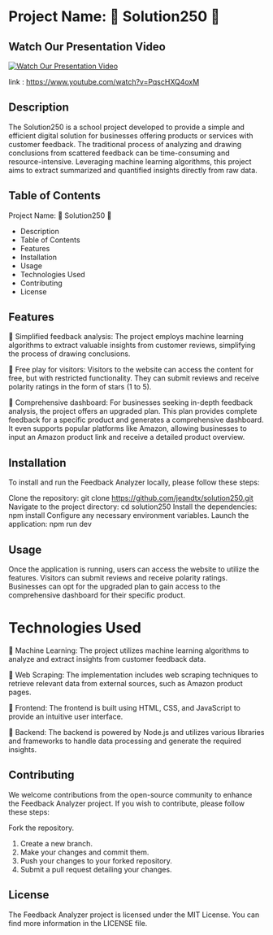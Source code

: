 # Project Name: 🌟 Solution250 🌟

## Watch Our Presentation Video

[![Watch Our Presentation Video](https://img.youtube.com/vi/PqscHXQ4oxM/0.jpg)](https://youtu.be/PqscHXQ4oxM)


link : https://www.youtube.com/watch?v=PqscHXQ4oxM
## Description

The Solution250 is a school project developed to provide a simple and efficient digital solution for businesses offering products or services with customer feedback. The traditional process of analyzing and drawing conclusions from scattered feedback can be time-consuming and resource-intensive. Leveraging machine learning algorithms, this project aims to extract summarized and quantified insights directly from raw data.

## Table of Contents

Project Name: 🌟 Solution250 🌟

-   Description
-   Table of Contents
-   Features
-   Installation
-   Usage
-   Technologies Used
-   Contributing
-   License

## Features

🌟 Simplified feedback analysis: The project employs machine learning algorithms to extract valuable insights from customer reviews, simplifying the process of drawing conclusions.

🌟 Free play for visitors: Visitors to the website can access the content for free, but with restricted functionality. They can submit reviews and receive polarity ratings in the form of stars (1 to 5).

🌟 Comprehensive dashboard: For businesses seeking in-depth feedback analysis, the project offers an upgraded plan. This plan provides complete feedback for a specific product and generates a comprehensive dashboard. It even supports popular platforms like Amazon, allowing businesses to input an Amazon product link and receive a detailed product overview.

## Installation

To install and run the Feedback Analyzer locally, please follow these steps:

Clone the repository: git clone https://github.com/jeandtx/solution250.git
Navigate to the project directory: cd solution250
Install the dependencies: npm install
Configure any necessary environment variables.
Launch the application: npm run dev

## Usage

Once the application is running, users can access the website to utilize the features. Visitors can submit reviews and receive polarity ratings. Businesses can opt for the upgraded plan to gain access to the comprehensive dashboard for their specific product.

# Technologies Used

🔧 Machine Learning: The project utilizes machine learning algorithms to analyze and extract insights from customer feedback data.

🔧 Web Scraping: The implementation includes web scraping techniques to retrieve relevant data from external sources, such as Amazon product pages.

🔧 Frontend: The frontend is built using HTML, CSS, and JavaScript to provide an intuitive user interface.

🔧 Backend: The backend is powered by Node.js and utilizes various libraries and frameworks to handle data processing and generate the required insights.

## Contributing

We welcome contributions from the open-source community to enhance the Feedback Analyzer project. If you wish to contribute, please follow these steps:

Fork the repository.

1. Create a new branch.
2. Make your changes and commit them.
3. Push your changes to your forked repository.
4. Submit a pull request detailing your changes.

## License

The Feedback Analyzer project is licensed under the MIT License. You can find more information in the LICENSE file.
